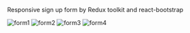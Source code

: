 Responsive sign up form by Redux toolkit and react-bootstrap

![form1](https://user-images.githubusercontent.com/105963703/210397179-629a1e9b-ea4f-4971-820f-8f01c33294b5.jpg)
![form2](https://user-images.githubusercontent.com/105963703/210397209-b0bfdbda-1b1f-46a8-9f0c-f4bb266e679e.jpg)
![form3](https://user-images.githubusercontent.com/105963703/210397232-19f7e9ca-2fb8-4407-92f1-142d5885ec8d.jpg)
![form4](https://user-images.githubusercontent.com/105963703/210397259-82ee96a4-8bb8-4a15-9863-2649e0659d76.jpg)
